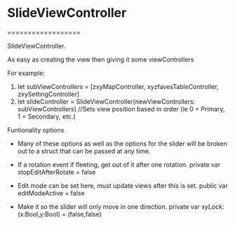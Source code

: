#  SlideViewController
   ==================

SlideViewController.

As easy as creating the view then giving it some viewControllers

For example:
1. let subViewControllers = [zxyMapController, xyzfavesTableController, zxySettingController]
2. let slideController = SlideViewController(newViewControllers: subViewControllers) //Sets view position based in order (ie 0 = Primary, 1 = Secondary, etc.)

Funtionality options

* Many of these options as well as the options for the slider will be broken out to a struct that can be passed at any time.
<public var gridStyle:SlideViewPositions = .Primary>
<public var rotateViewClockwise = false>

* If a rotation event if fleeting, get out of it after one rotation.
private var stopEditAfterRotate = false

* Edit mode can be set here, must update views after this is set.
public var editModeActive = false

* Make it so the slider will only move in one direction.
private var xyLock: (x:Bool,y:Bool) = (false,false)
